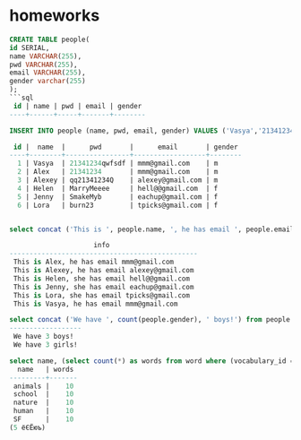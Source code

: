 # homeworks

```sql
CREATE TABLE people(
id SERIAL,
name VARCHAR(255),
pwd VARCHAR(255),
email VARCHAR(255),
gender varchar(255)
);
```sql
 id | name | pwd | email | gender
----+------+-----+-------+--------
```
```sql
INSERT INTO people (name, pwd, email, gender) VALUES ('Vasya','21341234qwfsdf','mmm@gmail.com','m'),('Alex','21341234','mmm@gmail.com','m'),('Alexey','qq21341234Q','alexey@gmail.com','m'),('Helen','MarryMeeee','hell@@gmail.com','f'),('Jenny','SmakeMyb','eachup@gmail.com','f'),('Lora','burn23','tpicks@gmail.com','f') ;

 id |  name  |      pwd       |      email       | gender
----+--------+----------------+------------------+--------
  1 | Vasya  | 21341234qwfsdf | mmm@gmail.com    | m
  2 | Alex   | 21341234       | mmm@gmail.com    | m
  3 | Alexey | qq21341234Q    | alexey@gmail.com | m
  4 | Helen  | MarryMeeee     | hell@@gmail.com  | f
  5 | Jenny  | SmakeMyb       | eachup@gmail.com | f
  6 | Lora   | burn23         | tpicks@gmail.com | f
```
```sql

select concat ('This is ', people.name, ', he has email ', people.email) as info from people where gender = 'm' union select concat ('This is ', people.name, ', she has email ', people.email) from people where gender = 'f';

                     info
-----------------------------------------------
 This is Alex, he has email mmm@gmail.com
 This is Alexey, he has email alexey@gmail.com
 This is Helen, she has email hell@@gmail.com
 This is Jenny, she has email eachup@gmail.com
 This is Lora, she has email tpicks@gmail.com
 This is Vasya, he has email mmm@gmail.com

```
```sql
select concat ('We have ', count(people.gender), ' boys!') from people where gender = 'm' union select concat ('We have ', count(people.gender), ' girls!') from people where gender = 'f';
------------------
 We have 3 boys!
 We have 3 girls!

```

```sql
select name, (select count(*) as words from word where (vocabulary_id = 1)) from vocabulary;
  name   | words
---------+-------
 animals |    10
 school  |    10
 nature  |    10
 human   |    10
 SF      |    10
(5 ёЄЁюъ)

```
